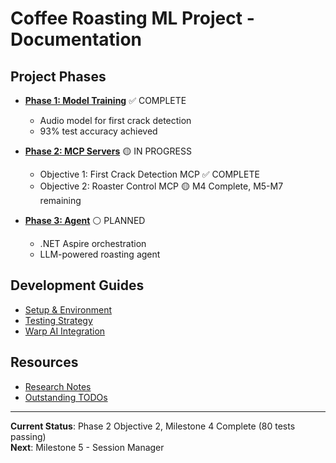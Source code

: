 # Coffee Roasting ML Project - Documentation

## Project Phases

- **[Phase 1: Model Training](01-phase-1/)** ✅ COMPLETE
  - Audio model for first crack detection
  - 93% test accuracy achieved

- **[Phase 2: MCP Servers](02-phase-2/)** 🟡 IN PROGRESS
  - Objective 1: First Crack Detection MCP ✅ COMPLETE
  - Objective 2: Roaster Control MCP 🟡 M4 Complete, M5-M7 remaining

- **[Phase 3: Agent](03-phase-3/)** ⚪ PLANNED
  - .NET Aspire orchestration
  - LLM-powered roasting agent

## Development Guides

- [Setup & Environment](development/setup.md)
- [Testing Strategy](development/testing.md)
- [Warp AI Integration](development/warp-integration.md)

## Resources

- [Research Notes](research/)
- [Outstanding TODOs](todo/)

---

**Current Status**: Phase 2 Objective 2, Milestone 4 Complete (80 tests passing)  
**Next**: Milestone 5 - Session Manager

